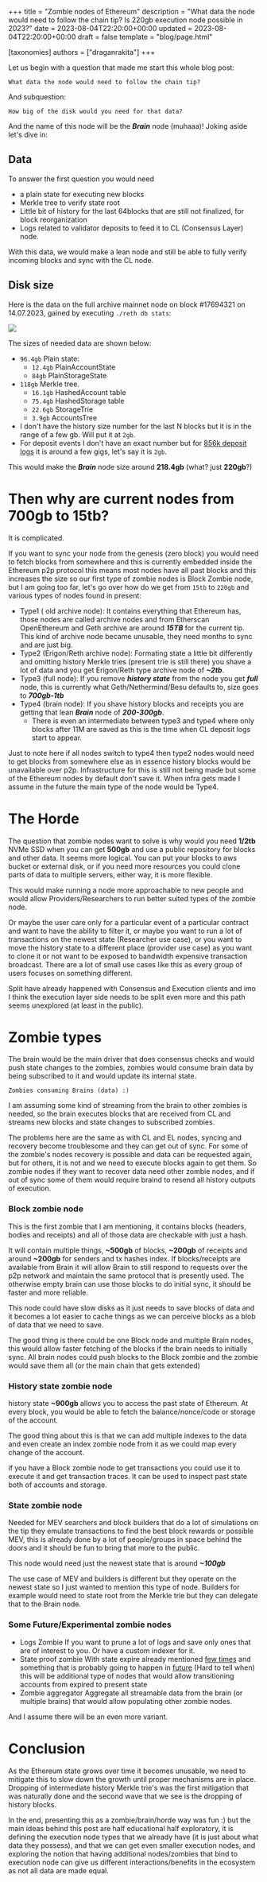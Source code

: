 +++
title = "Zombie nodes of Ethereum"
description = "What data the node would need to follow the chain tip? Is 220gb execution node possible in 2023?"
date = 2023-08-04T22:20:00+00:00
updated = 2023-08-04T22:20:00+00:00
draft = false
template = "blog/page.html"

[taxonomies]
authors = ["draganrakita"]
+++

Let us begin with a question that made me start this whole blog post:

`What data the node would need to follow the chain tip?`

And subquestion:

`How big of the disk would you need for that data?`

And the name of this node will be the ***Brain*** node (muhaaa)! Joking aside let's dive in:

## Data

To answer the first question you would need
* a plain state for executing new blocks
* Merkle tree to verify state root
* Little bit of history for the last 64blocks that are still not finalized, for block reorganization
* Logs related to validator deposits to feed it to CL (Consensus Layer) node. 

With this data, we would make a lean node and still be able to fully verify incoming blocks and sync with the CL node.

## Disk size

Here is the data on the full archive mainnet node on block #17694321 on 14.07.2023, gained by executing `./reth db stats`:

![](./database.png)


The sizes of needed data are shown below:
* `96.4gb` Plain state:
    *  `12.4gb` PlainAccountState
    *  `84gb` PlainStorageState
* `118gb` Merkle tree.
    * `16.1gb` HashedAccount table
    * `75.4gb` HashedStorage table
    * `22.6gb` StorageTrie
    * `3.9gb` AccountsTree
* I don't have the history size number for the last N blocks but it is in the range of a few gb. Will put it at `2gb`.
* For deposit events I don't have an exact number but for [856k deposit logs](https://etherscan.io/txsBeaconDeposit) it is around a few gigs, let's say it is `2gb`. 

This would make the ***Brain*** node size around **218.4gb** (what? just **220gb**?)

# Then why are current nodes from 700gb to 15tb? 

It is complicated.

If you want to sync your node from the genesis (zero block) you would need to fetch blocks from somewhere and this is currently embedded inside the Ethereum p2p protocol this means most nodes have all past blocks and this increases the size so our first type of zombie nodes is Block Zombie node, but I am going too far, let's go over how do we get from `15tb` to `220gb` and various types of nodes found in present: 

* Type1 ( old archive node): It contains everything that Ethereum has, those nodes are called archive nodes and from Etherscan OpenEthereum and Geth archive are around ***15TB*** for the current tip. This kind of archive node became unusable, they need months to sync and are just big.
* Type2 (Erigon/Reth archive node): Formating state a little bit differently and omitting history Merkle tries (present trie is still there) you shave a lot of data and you get Erigon/Reth type archive node of ***~2tb***.
* Type3 (full node): If you remove ***history state*** from the node you get ***full*** node, this is currently what Geth/Nethermind/Besu defaults to, size goes to ***700gb-1tb***
* Type4 (brain node): If you shave history blocks and receipts you are getting that lean ***Brain*** node of ***200-300gb***.
    * There is even an intermediate between type3 and type4 where only blocks after 11M are saved as this is the time when CL deposit logs start to appear.

Just to note here if all nodes switch to type4 then type2 nodes would need to get blocks from somewhere else as in essence history blocks would be unavailable over p2p. Infrastructure for this is still not being made but some of the Ethereum nodes by default don't save it. When infra gets made I assume in the future the main type of the node would be Type4.

# The Horde

The question that zombie nodes want to solve is why would you need **1/2tb** NVMe SSD when you can get **500gb** and use a public repository for blocks and other data. It seems more logical. You can put your blocks to aws bucket or external disk, or if you need more resources you could clone parts of data to multiple servers, either way, it is more flexible.

This would make running a node more approachable to new people and would allow Providers/Researchers to run better suited types of the zombie node.

Or maybe the user care only for a particular event of a particular contract and want to have the ability to filter it, or maybe you want to run a lot of transactions on the newest state (Researcher use case), or you want to move the history state to a different place (provider use case) as you want to clone it or not want to be exposed to bandwidth expensive transaction broadcast. There are a lot of small use cases like this as every group of users focuses on something different.

Split have already happened with Consensus and Execution clients and imo I think the execution layer side needs to be split even more and this path seems unexplored (at least in the public).

# Zombie types

The brain would be the main driver that does consensus checks and would push state changes to the zombies, zombies would consume brain data by being subscribed to it and would update its internal state.

`Zombies consuming Brains (data) :)`

I am assuming some kind of streaming from the brain to other zombies is needed, so the brain executes blocks that are received from CL and streams new blocks and state changes to subscribed zombies.

The problems here are the same as with CL and EL nodes, syncing and recovery become troublesome and they can get out of sync. For some of the zombie's nodes recovery is possible and data can be requested again, but for others, it is not and we need to execute blocks again to get them. So zombie nodes if they want to recover data need other zombie nodes, and if out of sync some of them would require braind to resend all history outputs of execution.

### Block zombie node

This is the first zombie that I am mentioning, it contains blocks (headers, bodies and receipts) and all of those data are checkable with just a hash.

It will contain multiple things, **~500gb** of blocks, **~200gb** of receipts and around **~200gb** for senders and tx hashes index. If blocks/receipts are available from Brain it will allow Brain to still respond to requests over the p2p network and maintain the same protocol that is presently used. The otherwise empty brain can use those blocks to do initial sync, it should be faster and more reliable.

This node could have slow disks as it just needs to save blocks of data and it becomes a lot easier to cache things as we can perceive blocks as a blob of data that we need to save.

The good thing is there could be one Block node and multiple Brain nodes, this would allow faster fetching of the blocks if the brain needs to initially sync. All brain nodes could push blocks to the Block zombie and the zombie would save them all (or the main chain that gets extended)

### History state zombie node

history state **~900gb** allows you to access the past state of Ethereum. At every block, you would be able to fetch the balance/nonce/code or storage of the account.

The good thing about this is that we can add multiple indexes to the data and even create an index zombie node from it as we could map every change of the account.

if you have a Block zombie node to get transactions you could use it to execute it and get transaction traces. It can be used to inspect past state both of accounts and storage.


### State zombie node

Needed for MEV searchers and block builders that do a lot of simulations on the tip they emulate transactions to find the best block rewards or possible MEV, this is already done by a lot of people/groups in space behind the doors and it should be fun to bring that more to the public.

This node would need just the newest state that is around ***~100gb***

The use case of MEV and builders is different but they operate on the newest state so I just wanted to mention this type of node. Builders for example would need to state root from the Merkle trie but they can delegate that to the Brain node.

### Some Future/Experimental zombie nodes

* Logs Zombie
If you want to prune a lot of logs and save only ones that are of interest to you. Or have a custom indexer for it.
* State proof zombie
With state expire already mentioned [few times](https://notes.ethereum.org/@vbuterin/verkle_and_state_expiry_proposal) and something that is probably going to happen in [future](https://ethereum.org/en/roadmap/statelessness/#:~:text=State%20expiry%3A%20allow%20state%20data,without%20a%20local%20state%20database.) (Hard to tell when) this will be additional type of nodes that would allow transitioning accounts from expired to present state
* Zombie aggregator
Aggregate all streamable data from the brain (or multiple brains) that would allow populating other zombie nodes.

And I assume there will be an even more variant.


# Conclusion

As the Ethereum state grows over time it becomes unusable, we need to mitigate this to slow down the growth until proper mechanisms are in place. Dropping of intermediate history Merkle trie's was the first mitigation that was naturally done and the second wave that we see is the dropping of history blocks.

In the end, presenting this as a zombie/brain/horde way was fun :) but the main ideas behind this post are half educational half exploratory, it is defining the execution node types that we already have (it is just about what data they possess), and that we can get even smaller execution nodes, and exploring the notion that having additional nodes/zombies that bind to execution node can give us different interactions/benefits in the ecosystem as not all data are made equal.